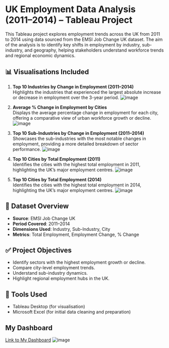  
# UK Employment Data Analysis (2011–2014) – Tableau Project
This Tableau project explores employment trends across the UK from 2011 to 2014 using data sourced from the EMSI Job Change UK dataset. The aim of the analysis is to identify key shifts in employment by industry, sub-industry, and geography, helping stakeholders understand workforce trends and regional economic dynamics.
## 📊 Visualisations Included
1. **Top 10 Industries by Change in Employment (2011–2014)**  
   Highlights the industries that experienced the largest absolute increase or decrease in employment over the 3-year period.
![image](https://github.com/user-attachments/assets/8d7ba9a4-6c65-4717-9fea-e145098f90e9)

2. **Average % Change in Employment by Cities**  
   Displays the average percentage change in employment for each city, offering a comparative view of urban workforce growth or decline.
![image](https://github.com/user-attachments/assets/8b5a959b-f178-41d7-8520-4b16b5c4bb20)

3. **Top 10 Sub-Industries by Change in Employment (2011–2014)**  
   Showcases the sub-industries with the most notable changes in employment, providing a more detailed breakdown of sector performance.
![image](https://github.com/user-attachments/assets/7422f436-5971-43ca-ad83-ad177913f661)

4. **Top 10 Cities by Total Employment (2011)**  
   Identifies the cities with the highest total employment in 2011, highlighting the UK’s major employment centres.
![image](https://github.com/user-attachments/assets/37c800f0-8720-4d9f-b13c-155bd7cc57e2)

5. **Top 10 Cities by Total Employment (2014)**  
   Identifies the cities with the highest total employment in 2014, highlighting the UK’s major employment centres.
![image](https://github.com/user-attachments/assets/31eb3eb7-6bdc-4b8c-b4ae-90be49b0335b)


## 📁 Dataset Overview
- **Source**: EMSI Job Change UK
- **Period Covered**: 2011–2014
- **Dimensions Used**: Industry, Sub-Industry, City
- **Metrics**: Total Employment, Employment Change, % Change
## ✅ Project Objectives
- Identify sectors with the highest employment growth or decline.
- Compare city-level employment trends.
- Understand sub-industry dynamics.
- Highlight regional employment hubs in the UK.
## 📌 Tools Used
- Tableau Desktop (for visualisation)
- Microsoft Excel (for initial data cleaning and preparation)
## My Dashboard
[Link to My Dashboard](https://public.tableau.com/app/profile/krishan.mehta/viz/UKEmploymentDashboard2011-2014/Dashboard1)
![image](https://github.com/user-attachments/assets/916724e2-4d1b-47f0-b376-48db3de6d80c)

 
 
